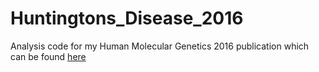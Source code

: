 # Huntingtons_Disease_2016
Analysis code for my Human Molecular Genetics 2016 publication which can be found [here](https://academic.oup.com/hmg/article/25/10/2013/2236543)


